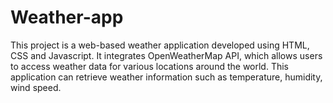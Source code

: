 # Weather-app
This project is a web-based weather application developed using HTML, CSS and Javascript. It integrates OpenWeatherMap API, which allows users to access weather data for various locations around the world. This application can retrieve weather information such as temperature, humidity, wind speed.
